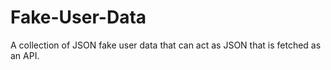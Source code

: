 # Fake-User-Data
A collection of JSON fake user data that can act as JSON that is fetched as an API.
